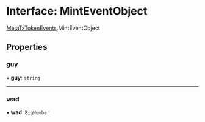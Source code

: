 # Interface: MintEventObject

[MetaTxTokenEvents](../modules/MetaTxTokenEvents.md).MintEventObject

## Properties

### guy

• **guy**: `string`

___

### wad

• **wad**: `BigNumber`
